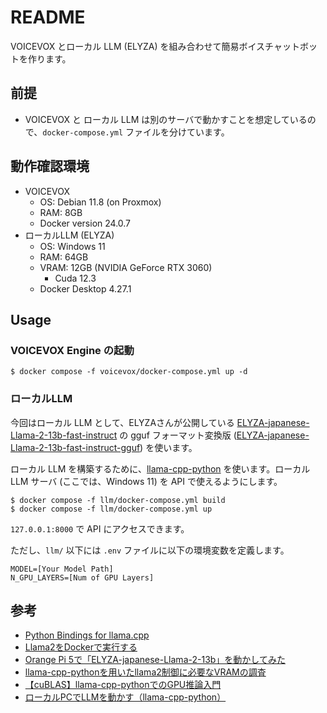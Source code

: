 # README
VOICEVOX とローカル LLM (ELYZA) を組み合わせて簡易ボイスチャットボットを作ります。

## 前提
- VOICEVOX と ローカル LLM は別のサーバで動かすことを想定しているので、`docker-compose.yml` ファイルを分けています。

## 動作確認環境
- VOICEVOX
  - OS: Debian 11.8 (on Proxmox)
  - RAM: 8GB
  - Docker version 24.0.7
- ローカルLLM (ELYZA)
  - OS: Windows 11
  - RAM: 64GB
  - VRAM: 12GB (NVIDIA GeForce RTX 3060)
    - Cuda 12.3
  - Docker Desktop 4.27.1

## Usage
### VOICEVOX Engine の起動

```
$ docker compose -f voicevox/docker-compose.yml up -d
```

### ローカルLLM
今回はローカル LLM として、ELYZAさんが公開している [ELYZA-japanese-Llama-2-13b-fast-instruct](https://huggingface.co/elyza/ELYZA-japanese-Llama-2-13b-instruct) の gguf フォーマット変換版 ([ELYZA-japanese-Llama-2-13b-fast-instruct-gguf](https://huggingface.co/mmnga/ELYZA-japanese-Llama-2-13b-fast-instruct-gguf)) を使います。

ローカル LLM を構築するために、[llama-cpp-python](https://pypi.org/project/llama-cpp-python/) を使います。ローカル LLM サーバ (ここでは、Windows 11) を API で使えるようにします。

```
$ docker compose -f llm/docker-compose.yml build
$ docker compose -f llm/docker-compose.yml up
```

`127.0.0.1:8000` で API にアクセスできます。

ただし、`llm/` 以下には `.env` ファイルに以下の環境変数を定義します。

```
MODEL=[Your Model Path]
N_GPU_LAYERS=[Num of GPU Layers]
```

## 参考
- [Python Bindings for llama.cpp](https://llama-cpp-python.readthedocs.io/en/latest/)
- [Llama2をDockerで実行する](https://qiita.com/ryome/items/4122ab3744e3c3785c7f)
- [Orange Pi 5で「ELYZA-japanese-Llama-2-13b」を動かしてみた](https://www.wasp.co.jp/blog/350)
- [llama-cpp-pythonを用いたllama2制御に必要なVRAMの調査](https://qiita.com/youha/items/6086b87dc86a9ba4bf37)
- [【cuBLAS】llama-cpp-pythonでのGPU推論入門](https://zenn.dev/saldra/articles/8785e45e1db493)
- [ローカルPCでLLMを動かす（llama-cpp-python）](https://www.insurtechlab.net/run_llm_on_localmachine_using_lama_cpp_python/)